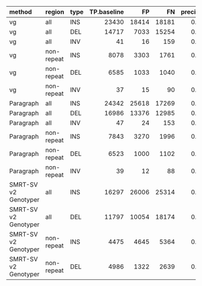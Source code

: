 |method               |region     |type | TP.baseline|    FP|    FN| precision| recall|    F1|
|:--------------------|:----------|:----|-----------:|-----:|-----:|---------:|------:|-----:|
|vg                   |all        |INS  |       23430| 18414| 18181|     0.564|  0.563| 0.564|
|vg                   |all        |DEL  |       14717|  7033| 15254|     0.677|  0.491| 0.569|
|vg                   |all        |INV  |          41|    16|   159|     0.719|  0.205| 0.319|
|vg                   |non-repeat |INS  |        8078|  3303|  1761|     0.709|  0.821| 0.761|
|vg                   |non-repeat |DEL  |        6585|  1033|  1040|     0.862|  0.864| 0.863|
|vg                   |non-repeat |INV  |          37|    15|    90|     0.712|  0.291| 0.413|
|Paragraph            |all        |INS  |       24342| 25618| 17269|     0.493|  0.585| 0.535|
|Paragraph            |all        |DEL  |       16986| 13376| 12985|     0.571|  0.567| 0.569|
|Paragraph            |all        |INV  |          47|    24|   153|     0.662|  0.235| 0.347|
|Paragraph            |non-repeat |INS  |        7843|  3270|  1996|     0.706|  0.797| 0.749|
|Paragraph            |non-repeat |DEL  |        6523|  1000|  1102|     0.866|  0.856| 0.860|
|Paragraph            |non-repeat |INV  |          39|    12|    88|     0.765|  0.307| 0.438|
|SMRT-SV v2 Genotyper |all        |INS  |       16297| 26006| 25314|     0.397|  0.392| 0.394|
|SMRT-SV v2 Genotyper |all        |DEL  |       11797| 10054| 18174|     0.544|  0.394| 0.457|
|SMRT-SV v2 Genotyper |non-repeat |INS  |        4475|  4645|  5364|     0.493|  0.455| 0.473|
|SMRT-SV v2 Genotyper |non-repeat |DEL  |        4986|  1322|  2639|     0.788|  0.654| 0.715|
